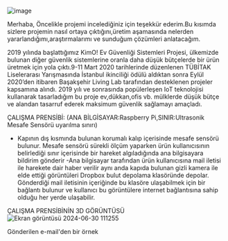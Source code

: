 ![image](https://github.com/erentalhatemur/KIMO-IoT-Codes/assets/165311868/7e44f502-b6ea-4168-b437-b29a5892528f)

Merhaba,
Öncelikle projemi incelediğiniz için teşekkür ederim.Bu kısımda sizlere projemin nasıl ortaya çıktığını,üretim aşamasında nelerden yararlandığımı,araştırmalarımı
ve sunduğum çözümleri anlatacağım.

2019 yılında başlattığımız KimO! Ev Güvenliği Sistemleri Projesi, ülkemizde bulunan diğer güvenlik sistemlerine oranla daha düşük bütçelerde bir ürün üretmek için yola çıktı.9-11 Mart 2020 tarihlerinde düzenlenen TÜBİTAK Liselerarası Yarışmasında İstanbul ikinciliği ödülü aldıktan sonra Eylül 2020’den itibaren Başakşehir Living Lab tarafından desteklenen projeler kapsamına alındı.
2019 yılı ve sonrasında popülerleşen IoT teknolojisi kullanarak tasarladığım bu proje ev,dükkan,ofis vb. mülklerde düşük bütçe ve alandan tasarruf ederek maksimum güvenlik sağlamayı amaçladı.

ÇALIŞMA PRENSİBİ:
(ANA BİLGİSAYAR:Raspberry Pi,SINIR:Ultrasonik Mesafe Sensörü uyarılma sınırı)
- Kapının dış kısmında bulunan korumalı kalıp içerisinde mesafe sensörü bulunur. Mesafe sensörü sürekli ölçüm yaparken ürün kullanıcısının belirlediği sınır içerisinde bir hareket algıladığında ana bilgisayara bildirim gönderir
-Ana bilgisayar tarafından ürün kullanıcısına mail iletisi ile harekete dair haber verilir aynı anda kapıda bulunan gizli kamera ile elde ettiği görüntüleri Dropbox bulut depolama klasöründe depolar. Gönderdiği mail iletisinin içeriğinde bu klasöre ulaşabilmek için bir bağlantı bulunur ve kullanıcı bu görüntülere internet bağlantısına sahip olduğu her yerde ulaşabilir.

ÇALIŞMA PRENSİBİNİN 3D GÖRÜNTÜSÜ
![Ekran görüntüsü 2024-06-30 111255](https://github.com/erentalhatemur/KIMO-IoT-Codes/assets/165311868/056651c7-1a6f-44e8-90a8-fef1ac8931e3)


Gönderilen e-mail'den bir örnek





